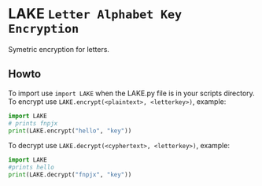 # LAKE `Letter Alphabet Key Encryption`  
Symetric encryption for letters.
## Howto
To import use `import LAKE` when the LAKE.py file is in your scripts directory.  
To encrypt use `LAKE.encrypt(<plaintext>, <letterkey>)`, example:  
```python
import LAKE
# prints fnpjx
print(LAKE.encrypt("hello", "key"))
```
To decrypt use `LAKE.decrypt(<cyphertext>, <letterkey>)`, example:
```python
import LAKE
#prints hello
print(LAKE.decrypt("fnpjx", "key"))
```
